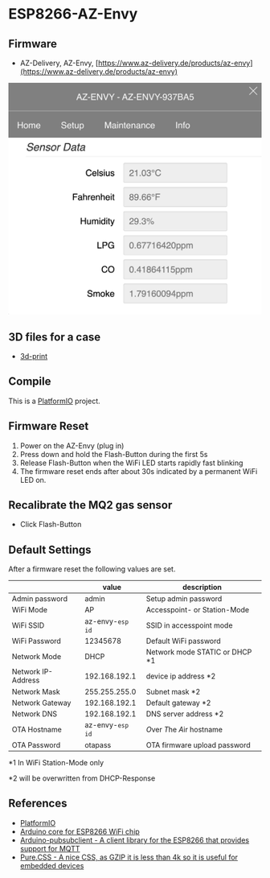 # ESP8266-AZ-Envy

## Firmware

- AZ-Delivery, AZ-Envy, [https://www.az-delivery.de/products/az-envy](https://www.az-delivery.de/products/az-envy)

![homepage](./images/img01.png)

## 3D files for a case
- [3d-print](./3d-print/)

## Compile

This is a [PlatformIO](https://platformio.org/) project.

## Firmware Reset

1. Power on the AZ-Envy (plug in)
2. Press down and hold the Flash-Button during the first 5s
3. Release Flash-Button when the WiFi LED starts rapidly fast blinking
4. The firmware reset ends after about 30s indicated by a permanent WiFi LED on.

## Recalibrate the MQ2 gas sensor

- Click Flash-Button

## Default Settings

After a firmware reset the following values are set.

|                            | value                 | description                           |
| -------------------------- | --------------------- | ------------------------------------- |
| Admin password             | admin                 | Setup admin password                  |
| WiFi Mode                  | AP                    | Accesspoint- or Station-Mode          |
| WiFi SSID                  | az-envy-`esp id` | SSID in accesspoint mode              |
| WiFi Password              | 12345678              | Default WiFi password                 |
| Network Mode               | DHCP                  | Network mode STATIC or DHCP \*1       |
| Network IP-Address         | 192.168.192.1         | device ip address \*2                 |
| Network Mask               | 255.255.255.0         | Subnet mask \*2                       |
| Network Gateway            | 192.168.192.1         | Default gateway \*2                   |
| Network DNS                | 192.168.192.1         | DNS server address \*2                |
| OTA Hostname               | az-envy-`esp id`         | *O*ver *T*he *A*ir hostname           |
| OTA Password               | otapass               | OTA firmware upload password          |

\*1 In WiFi Station-Mode only

\*2 will be overwritten from DHCP-Response


## References

- [PlatformIO](https://platformio.org/)
- [Arduino core for ESP8266 WiFi chip](https://github.com/esp8266/Arduino)
- [Arduino-pubsubclient - A client library for the ESP8266 that provides support for MQTT](https://github.com/knolleary/pubsubclient)
- [Pure.CSS - A nice CSS, as GZIP it is less than 4k so it is useful for embedded devices](https://purecss.io/)
